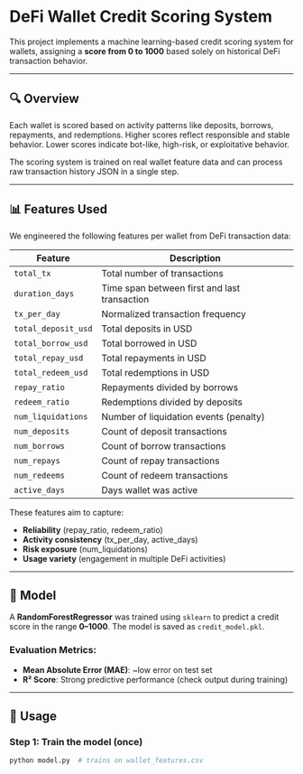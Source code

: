 # DeFi Wallet Credit Scoring System

This project implements a machine learning-based credit scoring system for wallets, assigning a **score from 0 to 1000** based solely on historical DeFi transaction behavior.

---

## 🔍 Overview

Each wallet is scored based on activity patterns like deposits, borrows, repayments, and redemptions. Higher scores reflect responsible and stable behavior. Lower scores indicate bot-like, high-risk, or exploitative behavior.

The scoring system is trained on real wallet feature data and can process raw transaction history JSON in a single step.

---

## 📊 Features Used

We engineered the following features per wallet from DeFi transaction data:

| Feature               | Description |
|-----------------------|-------------|
| `total_tx`            | Total number of transactions |
| `duration_days`       | Time span between first and last transaction |
| `tx_per_day`          | Normalized transaction frequency |
| `total_deposit_usd`   | Total deposits in USD |
| `total_borrow_usd`    | Total borrowed in USD |
| `total_repay_usd`     | Total repayments in USD |
| `total_redeem_usd`    | Total redemptions in USD |
| `repay_ratio`         | Repayments divided by borrows |
| `redeem_ratio`        | Redemptions divided by deposits |
| `num_liquidations`    | Number of liquidation events (penalty) |
| `num_deposits`        | Count of deposit transactions |
| `num_borrows`         | Count of borrow transactions |
| `num_repays`          | Count of repay transactions |
| `num_redeems`         | Count of redeem transactions |
| `active_days`         | Days wallet was active |

These features aim to capture:
- **Reliability** (repay_ratio, redeem_ratio)
- **Activity consistency** (tx_per_day, active_days)
- **Risk exposure** (num_liquidations)
- **Usage variety** (engagement in multiple DeFi activities)

---

## 🧠 Model

A **RandomForestRegressor** was trained using `sklearn` to predict a credit score in the range **0–1000**. The model is saved as `credit_model.pkl`.

### Evaluation Metrics:
- **Mean Absolute Error (MAE)**: ~low error on test set
- **R² Score**: Strong predictive performance (check output during training)

---

## 🚀 Usage

### Step 1: Train the model (once)
```bash
python model.py  # trains on wallet_features.csv
